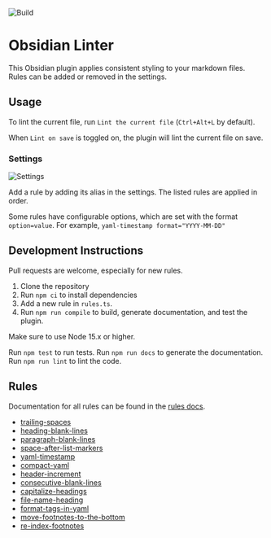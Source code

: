 <!--- This file was automatically generated. See docs.ts and *_template.md files for the source. -->

![Build](https://github.com/platers/obsidian-linter/actions/workflows/main.yml/badge.svg)

# Obsidian Linter

This Obsidian plugin applies consistent styling to your markdown files.
Rules can be added or removed in the settings.

## Usage

To lint the current file, run `Lint the current file` (`Ctrl+Alt+L` by default).

When `Lint on save` is toggled on, the plugin will lint the current file on save.

### Settings

![Settings](https://github.com/platers/obsidian-linter/blob/master/docs/settings.png?raw=true)

Add a rule by adding its alias in the settings. The listed rules are applied in order.

Some rules have configurable options, which are set with the format `option=value`.
For example, `yaml-timestamp format="YYYY-MM-DD"`

## Development Instructions

Pull requests are welcome, especially for new rules.

1. Clone the repository
2. Run `npm ci` to install dependencies
3. Add a new rule in `rules.ts`.
4. Run `npm run compile` to build, generate documentation, and test the plugin. 

Make sure to use Node 15.x or higher.

Run `npm test` to run tests.
Run `npm run docs` to generate the documentation.
Run `npm run lint` to lint the code.

## Rules

Documentation for all rules can be found in the [rules docs](https://github.com/platers/obsidian-linter/blob/master/docs/rules.md).

- [trailing-spaces](https://github.com/platers/obsidian-linter/blob/master/docs/rules.md#trailing-spaces)
- [heading-blank-lines](https://github.com/platers/obsidian-linter/blob/master/docs/rules.md#heading-blank-lines)
- [paragraph-blank-lines](https://github.com/platers/obsidian-linter/blob/master/docs/rules.md#paragraph-blank-lines)
- [space-after-list-markers](https://github.com/platers/obsidian-linter/blob/master/docs/rules.md#space-after-list-markers)
- [yaml-timestamp](https://github.com/platers/obsidian-linter/blob/master/docs/rules.md#yaml-timestamp)
- [compact-yaml](https://github.com/platers/obsidian-linter/blob/master/docs/rules.md#compact-yaml)
- [header-increment](https://github.com/platers/obsidian-linter/blob/master/docs/rules.md#header-increment)
- [consecutive-blank-lines](https://github.com/platers/obsidian-linter/blob/master/docs/rules.md#consecutive-blank-lines)
- [capitalize-headings](https://github.com/platers/obsidian-linter/blob/master/docs/rules.md#capitalize-headings)
- [file-name-heading](https://github.com/platers/obsidian-linter/blob/master/docs/rules.md#file-name-heading)
- [format-tags-in-yaml](https://github.com/platers/obsidian-linter/blob/master/docs/rules.md#format-tags-in-yaml)
- [move-footnotes-to-the-bottom](https://github.com/platers/obsidian-linter/blob/master/docs/rules.md#move-footnotes-to-the-bottom)
- [re-index-footnotes](https://github.com/platers/obsidian-linter/blob/master/docs/rules.md#re-index-footnotes)
